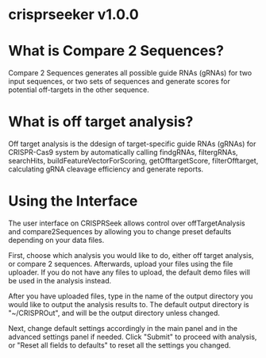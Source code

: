 # crisprseeker v1.0.0

What is Compare 2 Sequences?
============================

Compare 2 Sequences generates all possible guide RNAs (gRNAs) for two input sequences, or two sets of sequences and generate scores for potential off-targets in the other sequence.


What is off target analysis?
============================

Off target analysis is the ddesign of target-specific guide RNAs (gRNAs) for CRISPR-Cas9 system by automatically calling findgRNAs, filtergRNAs, searchHits, buildFeatureVectorForScoring, getOfftargetScore, filterOfftarget, calculating gRNA cleavage efficiency and generate reports.

Using the Interface
============================

The user interface on CRISPRSeek allows control over offTargetAnalysis and compare2Sequences by allowing you to change preset defaults depending on your data files. 

First, choose which analysis you would like to do, either off target analysis, or compare 2 sequences. Afterwards, upload your files using the file uploader. If you do not have any files to upload, the default demo files will be used in the analysis instead.

After you have uploaded files, type in the name of the output directory you would like to output the analysis results to. The default output directory is "~/CRISPROut", and will be the output directory unless changed.

Next, change default settings accordingly in the main panel and in the advanced settings panel if needed. Click "Submit" to proceed with analysis, or "Reset all fields to defaults" to reset all the settings you changed.



